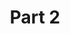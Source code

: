 ---
title: "Part 2"
description: "Essays by David Hume Part 2"
image: /covers/essays.jpg
weight: 2
---